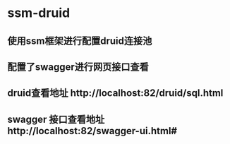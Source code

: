 # ssm-druid
##  使用ssm框架进行配置druid连接池
##  配置了swagger进行网页接口查看
##  druid查看地址 http://localhost:82/druid/sql.html
##  swagger 接口查看地址 http://localhost:82/swagger-ui.html#
